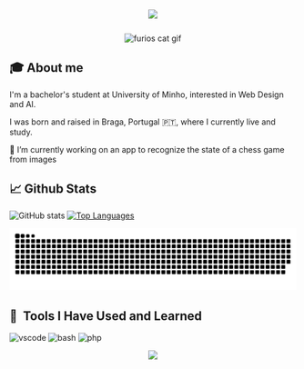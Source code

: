 <h1 align="center">
  <img src="https://capsule-render.vercel.app/api?type=waving&color=gradient&text=Hello%20There!%20I'm%20Pedro!%20🤓&height=100&section=header"/>
</h1>

<p align="center">
  <img src="https://tenor.com/bVE2k.gif" alt="furios cat gif" width="250" />
</p>

## 🎓 About me

I'm a bachelor's student at University of Minho, interested in Web Design and AI.

I was born and raised in Braga, Portugal 🇵🇹, where I currently live and study. 

🔭 I’m currently working on an app to recognize the state of a chess game from images

## 📈 Github Stats
![GitHub stats](https://github-readme-stats.vercel.app/api?username=pedromeruge&count_private=true&show_icons=true&theme=dracula&hide=contribs&hide_border=true)
[![Top Languages](https://github-readme-stats.vercel.app/api/top-langs/?username=pedromeruge&layout=compact&theme=dracula&hide_border=true)](https://github.com/anuraghazra/github-readme-stats)

![Snake animation](https://github.com/pedromeruge/pedromeruge/blob/output/github-contribution-grid-snake.svg)

<h2> 🚀 &nbsp;Tools I Have Used and Learned</h2>
<p align="left">
<img src="https://cdn.jsdelivr.net/gh/devicons/devicon/icons/vscode/vscode-original.svg" alt="vscode" width="45" height="45"/>
<img src="https://cdn.jsdelivr.net/gh/devicons/devicon/icons/bash/bash-original.svg" alt="bash" width="45" height="45"/>
<img src="https://cdn.jsdelivr.net/gh/devicons/devicon/icons/php/php-original.svg" alt="php" width="45" height="45"/>
</p>

<p align="center">
  <img src="https://capsule-render.vercel.app/api?type=waving&color=gradient&height=100&section=footer"/>
</p>

<!--
**pedromeruge/pedromeruge** is a ✨ _special_ ✨ repository because its `README.md` (this file) appears on your GitHub profile.

<!--
Here are some ideas to get you started:

- 🔭 I’m currently working on ...
- 🌱 I’m currently learning ...
- 👯 I’m looking to collaborate on ...
- 🤔 I’m looking for help with ...
- 💬 Ask me about ...
- 📫 How to reach me: ...
- 😄 Pronouns: ...
- ⚡ Fun fact: ...
-->
